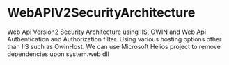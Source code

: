 # WebAPIV2SecurityArchitecture
Web Api Version2 Security Architecture using IIS, OWIN and Web Api Authentication and Authorization filter. Using various hosting options other than IIS such as OwinHost. We can use Microsoft Helios project to remove dependencies upon system.web dll
